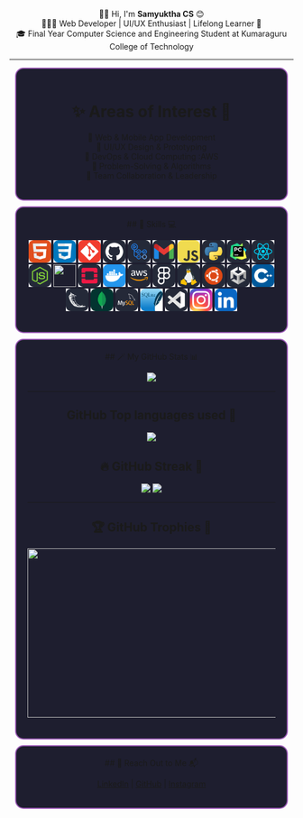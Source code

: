 <p align="center">
  👋🏻 Hi, I'm <b>Samyuktha CS</b> 😊<br>
  👩🏻‍💻 Web Developer | UI/UX Enthusiast | Lifelong Learner 🌟<br>
  🎓 Final Year Computer Science and Engineering Student at Kumaraguru College of Technology
</p>

---

<div align="center" style="border:2px solid #9b59b6; border-radius:15px; padding:20px; margin:10px; background-color:#1e1e2f;">
<h1>✨ Areas of Interest 🔮</h1>
<p>
🔹 Web & Mobile App Development <br>
🔹 UI/UX Design & Prototyping <br>
🔹 DevOps & Cloud Computing :AWS <br>
🔹 Problem-Solving & Algorithms <br>
🔹 Team Collaboration & Leadership
</p>
</div>

<div align="center" style="border:2px solid #9b59b6; border-radius:15px; padding:20px; margin:10px; background-color:#1e1e2f;">
## 🚀 Skills 💻
<p>
<img src="https://github.com/tandpfun/skill-icons/blob/main/icons/HTML.svg" width="40" height="40" />
<img src="https://github.com/tandpfun/skill-icons/blob/main/icons/CSS.svg" width="40" height="40" />
<img src="https://github.com/tandpfun/skill-icons/blob/main/icons/Git.svg" width="40" height="40"/>
<img src="https://github.com/tandpfun/skill-icons/blob/main/icons/Github-Dark.svg" width="40" height="40"/>
<img src="https://github.com/tandpfun/skill-icons/blob/main/icons/GithubActions-Dark.svg" width="40" height="40"/>
<img src="https://github.com/tandpfun/skill-icons/blob/main/icons/Gmail-Dark.svg" width="40" height="40"/>
<img src="https://github.com/tandpfun/skill-icons/blob/main/icons/JavaScript.svg" width="40" height="40" />
<img src="https://github.com/tandpfun/skill-icons/blob/main/icons/Python-Dark.svg" width="40" height="40" />
<img src="https://github.com/tandpfun/skill-icons/blob/main/icons/PyCharm-Dark.svg" width="40" height="40" />
<img src="https://github.com/tandpfun/skill-icons/blob/main/icons/React-Dark.svg" width="40" height="40" />
<img src="https://github.com/tandpfun/skill-icons/blob/main/icons/NodeJS-Dark.svg" width="40" height="40" />
<img src="https://github.com/tandpfun/skill-icons/blob/main/icons/Kali-Dark.svg" width="40" height="40" />
<img src="https://github.com/tandpfun/skill-icons/blob/main/icons/OpenStack-Dark.svg" width="40" height="40" />
<img src="https://github.com/tandpfun/skill-icons/blob/main/icons/Docker.svg" width="40" height="40" />
<img src="https://github.com/tandpfun/skill-icons/blob/main/icons/AWS-Dark.svg" width="40" height="40" />
<img src="https://github.com/tandpfun/skill-icons/blob/main/icons/Figma-Dark.svg" width="40" height="40"/>
<img src="https://github.com/tandpfun/skill-icons/blob/main/icons/Linux-Dark.svg" width="40" height="40"/>
<img src="https://github.com/tandpfun/skill-icons/blob/main/icons/Ubuntu-Dark.svg" width="40" height="40"/>
<img src="https://github.com/tandpfun/skill-icons/blob/main/icons/Unity-Dark.svg" width="40" height="40"/>
<img src="https://github.com/tandpfun/skill-icons/blob/main/icons/CPP.svg" width="40" height="40" />
<img src="https://github.com/tandpfun/skill-icons/blob/main/icons/Flask-Dark.svg"width="40" height="40" />
<img src="https://github.com/tandpfun/skill-icons/blob/main/icons/MongoDB.svg" width="40" height="40"/>
<img src="https://github.com/tandpfun/skill-icons/blob/main/icons/MySQL-Dark.svg" width="40" height="40"/>
<img src="https://github.com/tandpfun/skill-icons/blob/main/icons/SQLite.svg" width="40" height="40"/>
<img src="https://github.com/tandpfun/skill-icons/blob/main/icons/VSCode-Dark.svg" width="40" height="40"/>
<img src="https://github.com/tandpfun/skill-icons/blob/main/icons/Instagram.svg" width="40" height="40"/>
<img src="https://github.com/tandpfun/skill-icons/blob/main/icons/LinkedIn.svg" width="40" height="40"/>

</p>
</div>

<div align="center" style="border:2px solid #9b59b6; border-radius:15px; padding:20px; margin:10px; background-color:#1e1e2f;">
## 🪄 My GitHub Stats 📊
<p align="center">

 <img src="https://github-readme-stats.vercel.app/api?username=sam040804&show_icons=true&theme=radical" width="600"/>
</p>

---
## GitHub Top languages used 🏅
<p align="center">
   <img src="https://github-readme-stats.vercel.app/api/top-langs/?username=sam040804&layout=compact&theme=radical" width="600"/>
</p>

## 🔥 GitHub Streak 🌟
<p align="center">
  <img src="https://streak-stats.demolab.com/?user=sam040804&theme=radical " width="600"/>
  <img src="https://git.io/streak-stats"/>
</p>

---

## 🏆 GitHub Trophies 🏅
<p>
    <img src="https://github-profile-trophy.vercel.app/?username=sam040804&theme=radical" width="800" height="300"/>
    
</p>

</div>

<div align="center" style="border:2px solid #9b59b6; border-radius:15px; padding:20px; margin:10px; background-color:#1e1e2f;">
## 💌 Reach Out to Me 📬
<p>
<a href="https://www.linkedin.com/in/samyuktha-cs-47311a257/" target="_blank">LinkedIn</a> | 
<a href="https://github.com/sam040804-git" target="_blank">GitHub</a> | 
<a href="https://www.instagram.com/_samyuktha_sethilkumar_/" target="_blank">Instagram</a>
</p>
</div>

